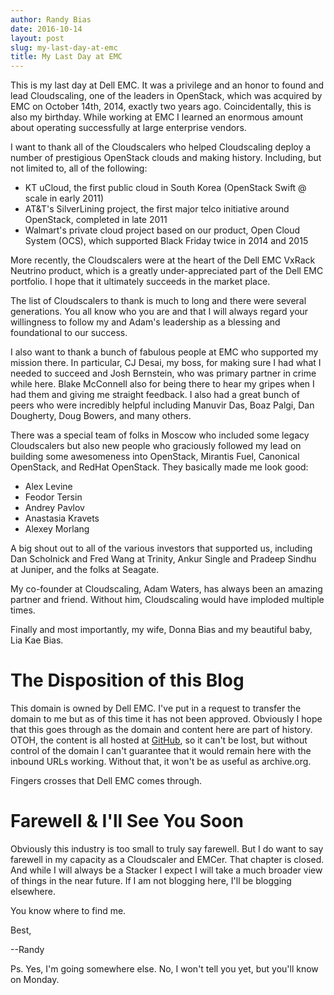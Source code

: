 ```yaml
---
author: Randy Bias
date: 2016-10-14
layout: post
slug: my-last-day-at-emc
title: My Last Day at EMC
---
```


This is my last day at Dell EMC. It was a privilege and an honor to found and lead Cloudscaling, one of the leaders in OpenStack, which was acquired by EMC on October 14th, 2014, exactly two years ago. Coincidentally, this is also my birthday. While working at EMC I learned an enormous amount about operating successfully at large enterprise vendors.

I want to thank all of the Cloudscalers who helped Cloudscaling deploy a number of prestigious OpenStack clouds and making history. Including, but not limited to, all of the following:

- KT uCloud, the first public cloud in South Korea (OpenStack Swift @ scale in early 2011)
- AT&T's SilverLining project, the first major telco initiative around OpenStack, completed in late 2011
- Walmart's private cloud project based on our product, Open Cloud System (OCS), which supported Black Friday twice in 2014 and 2015
   
More recently, the Cloudscalers were at the heart of the Dell EMC VxRack Neutrino product, which is a greatly under-appreciated part of the Dell EMC portfolio. I hope that it ultimately succeeds in the market place.

The list of Cloudscalers to thank is much to long and there were several generations.  You all know who you are and that I will always regard your willingness to follow my and Adam's leadership as a blessing and foundational to our success.

I also want to thank a bunch of fabulous people at EMC who supported my mission there. In particular, CJ Desai, my boss, for making sure I had what I needed to succeed and Josh Bernstein, who was primary partner in crime while here. Blake McConnell also for being there to hear my gripes when I had them and giving me straight feedback. I also had a great bunch of peers who were incredibly helpful including Manuvir Das, Boaz Palgi, Dan Dougherty, Doug Bowers, and many others.

There was a special team of folks in Moscow who included some legacy Cloudscalers but also new people who graciously followed my lead on building some awesomeness into OpenStack, Mirantis Fuel, Canonical OpenStack, and RedHat OpenStack. They basically made me look good:

- Alex Levine
- Feodor Tersin
- Andrey Pavlov
- Anastasia Kravets
- Alexey Morlang
   
A big shout out to all of the various investors that supported us, including Dan Scholnick and Fred Wang at Trinity, Ankur Single and Pradeep Sindhu at Juniper, and the folks at Seagate.

My co-founder at Cloudscaling, Adam Waters, has always been an amazing partner and friend. Without him, Cloudscaling would have imploded multiple times.

Finally and most importantly, my wife, Donna Bias and my beautiful baby, Lia Kae Bias.

# The Disposition of this Blog

This domain is owned by Dell EMC. I've put in a request to transfer the domain to me but as of this time it has not been approved. Obviously I hope that this goes through as the domain and content here are part of history. OTOH, the content is all hosted at [GitHub](https://github.com/randybias/cloudscaling.com), so it can't be lost, but without control of the domain I can't guarantee that it would remain here with the inbound URLs working. Without that, it won't be as useful as archive.org.

Fingers crosses that Dell EMC comes through.

# Farewell & I'll See You Soon

Obviously this industry is too small to truly say farewell. But I do want to say farewell in my capacity as a Cloudscaler and EMCer. That chapter is closed. And while I will always be a Stacker I expect I will take a much broader view of things in the near future. If I am not blogging here, I'll be blogging elsewhere.

You know where to find me.

Best,

--Randy


Ps. Yes, I'm going somewhere else. No, I won't tell you yet, but you'll know on Monday.
